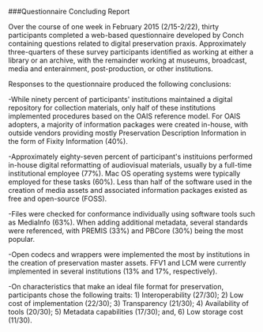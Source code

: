 ###Questionnaire Concluding Report

Over the course of one week in February 2015 (2/15-2/22), thirty participants completed a web-based questionnaire developed by Conch containing questions related to digital preservation praxis. Approximately three-quarters of these survey participants identified as working at either a library or an archive, with the remainder working at museums, broadcast, media and enterainment, post-production, or other institutions. 

Responses to the questionnaire produced the following conclusions:

-While ninety percent of participants' institutions maintained a digital repository for collection materials, only half of these institutions implemented procedures based on the OAIS reference model. For OAIS adopters, a majority of information packages were created in-house, with outside vendors providing mostly Preservation Description Information in the form of Fixity Information (40%). 

-Approximately eighty-seven percent of participant's instituions performed in-house digital reformatting of audiovisual materials, usually by a full-time institutional employee (77%). Mac OS operating systems were typically employed for these tasks (60%). Less than half of the software used in the creation of media assets and associated information packages existed as free and open-source (FOSS).

-Files were checked for conformance individually using software tools such as MediaInfo (63%). When adding additional metadata, several standards were referenced, with PREMIS (33%) and PBCore (30%) being the most popular. 

-Open codecs and wrappers were implemented the most by institutions in the creation of preservation master assets. FFV1 and LCM were currently implemented in several institutions (13% and 17%, respectively).

-On characteristics that make an ideal file format for preservation, participants chose the following traits: 1) Interoperability (27/30); 2) Low cost of implementation (22/30); 3) Transparency (21/30); 4) Availability of tools (20/30); 5) Metadata capabilities (17/30); and, 6) Low storage cost (11/30). 

